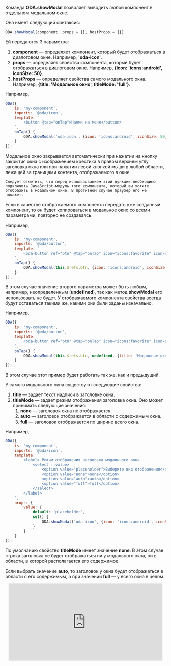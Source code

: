 Команда **ODA.showModal** позволяет выводить любой компонент в отдельном модальном окне.

Она имеет следующий синтаксис:

```javascript
ODA.showModal(component, props = {}, hostProps = {})
```

Ей передаются 3 параметра:

1. **component** — определяет компонент, который будет отображаться в диалоговом окне. Например, **'oda-icon'**.
1. **props** — определяет свойства компонента, который будет отображаться в диалоговом окне. Например, **{icon: 'icons:android', iconSize: 50}**.
1. **hostProps** — определяет свойства самого модального окна. Например, **{title: 'Модальное окно', titleMode: 'full'}**.

Например,

```javascript run_edit_[my-component.js]_h=200_
ODA({
    is: 'my-component',
    imports: '@oda/icon',
    template: `
        <button @tap="onTap">Нажми на меня</button>
    `,
    onTap() {
        ODA.showModal('oda-icon', {icon: 'icons:android', iconSize: 50}, {title: 'Модальное окно', titleMode: 'full'});
    }
});
```

Модальное окно закрывается автоматически при нажатии на кнопку закрытия окна с изображением крестика в правом верхнем углу заголовка окна или при нажатии левой кнопкой мыши в любой области, лежащей за границами контента, отображаемого в окне.

```warning_md
Следует отметить, что перед использованием этой функции необходимо подключить JavaScript-модуль того компонента, который вы хотите отобразить в модальном окне. В противном случае браузер его не покажет.
```

Если в качестве отображаемого компонента передать уже созданный компонент, то он будет копироваться в модальное окно со всеми параметрами, повторно не создаваясь.

Например,

```javascript run_edit_[my-component.js]_h=200_
ODA({
    is: 'my-component',
    imports: '@oda/button',
    template: `
        <oda-button ref="btn" @tap="onTap" icon="icons:favorite" icon-size="50">Нажми на меня</oda-button>
    `,
    onTap() {
        ODA.showModal(this.$refs.btn, {icon: 'icons:android', iconSize: 100}, {title: 'Модальное окно', titleMode: 'full'});
    }
});
```

В этом случае значение второго параметра может быть любым, например, неопределенным (**undefined**), так как метод **showModal** его использовать не будет. У отображаемого компонента свойства всегда будут оставаться такими же, какими они были заданы изначально.

Например,

```javascript run_edit_[my-component.js]_h=200_
ODA({
    is: 'my-component',
    imports: '@oda/button',
    template: `
        <oda-button ref="btn" @tap="onTap" icon="icons:favorite" icon-size="50">Нажми на меня</oda-button>
    `,
    onTap() {
        ODA.showModal(this.$refs.btn, undefined, {title: 'Модальное окно', titleMode: 'full'});
    }
});
```

В этом случае этот пример будет работать так же, как и предыдущий.

У самого модального окна существуют следующие свойства:

1. **title** — задает текст надписи в заголовке окна.
1. **titleMode** — задает режим отображения заголовка окна.
    Оно может принимать следующие значения:
    1. **none** — заголовок окна не отображается.
    1. **auto** — заголовок отображается в области с содержимым окна.
    1. **full** — заголовок отображается по ширине всего окна.

Например,

```javascript run_edit_[my-component.js]_h=200_
ODA({
    is: 'my-component',
    imports: '@oda/icon',
    template: `
        <label> Режим отображения заголовка модального окна
            <select ::value>
                <option value="placeholder">Выберите вид отображения</option>
                <option value="none">none</option>
                <option value="auto">auto</option>
                <option value="full">full</option>
            </select>
        </label>
    `,
    props: {
        value: {
            default: 'placeholder',
            set() {
                ODA.showModal('oda-icon', {icon: 'icons:android', iconSize: 50}, {title: this.value, titleMode: this.value});
            }
        }
    }
});
```

По умолчанию свойство **titleMode** имеет значение **none**. В этом случае строка заголовка не будет отображаться ни у модального окна, ни в области, в которой располагается его содержимое.

Если выбрать значение **auto**, то заголовок у окна будет отображаться в области с его содержимым, а при значении **full** — у всего окна в целом.

<div style="position:relative;padding-bottom:48%; margin:10px">
    <iframe src="https://www.youtube.com/embed/hwJbxg3obyQ?start=0" frameborder="0" allow="accelerometer; autoplay; encrypted-media; gyroscope; picture-in-picture" allowfullscreen
    	style="position:absolute;width:100%;height:100%;"></iframe>
</div>

